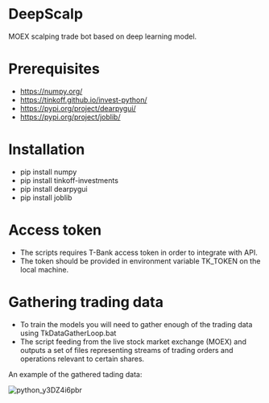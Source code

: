 
# DeepScalp

MOEX scalping trade bot based on deep learning model.

# Prerequisites

* https://numpy.org/
* https://tinkoff.github.io/invest-python/
* https://pypi.org/project/dearpygui/
* https://pypi.org/project/joblib/

# Installation

* pip install numpy
* pip install tinkoff-investments
* pip install dearpygui
* pip install joblib

# Access token

* The scripts requires T-Bank access token in order to integrate with API. 
* The token should be provided in environment variable TK_TOKEN on the local machine.

# Gathering trading data

* To train the models you will need to gather enough of the trading data using TkDataGatherLoop.bat
* The script feeding from the live stock market exchange (MOEX) and outputs a set of files representing streams of trading orders and operations relevant to certain shares.

An example of the gathered tading data:

![python_y3DZ4i6pbr](https://github.com/user-attachments/assets/509091af-7e51-4e83-8aaa-c364a2a04b98)
